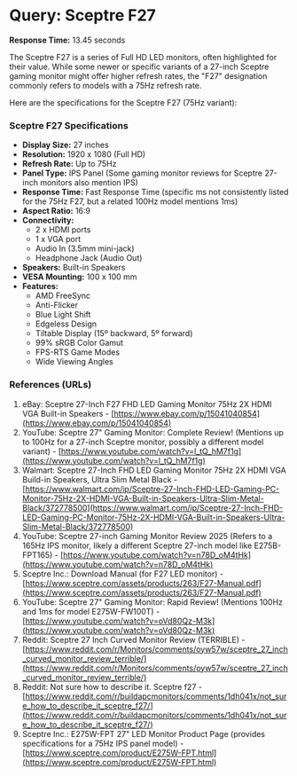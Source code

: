 # Query: Sceptre F27

**Response Time:** 13.45 seconds

The Sceptre F27 is a series of Full HD LED monitors, often highlighted for their value. While some newer or specific variants of a 27-inch Sceptre gaming monitor might offer higher refresh rates, the "F27" designation commonly refers to models with a 75Hz refresh rate.

Here are the specifications for the Sceptre F27 (75Hz variant):

### Sceptre F27 Specifications

*   **Display Size:** 27 inches
*   **Resolution:** 1920 x 1080 (Full HD)
*   **Refresh Rate:** Up to 75Hz
*   **Panel Type:** IPS Panel (Some gaming monitor reviews for Sceptre 27-inch monitors also mention IPS)
*   **Response Time:** Fast Response Time (specific ms not consistently listed for the 75Hz F27, but a related 100Hz model mentions 1ms)
*   **Aspect Ratio:** 16:9
*   **Connectivity:**
    *   2 x HDMI ports
    *   1 x VGA port
    *   Audio In (3.5mm mini-jack)
    *   Headphone Jack (Audio Out)
*   **Speakers:** Built-in Speakers
*   **VESA Mounting:** 100 x 100 mm
*   **Features:**
    *   AMD FreeSync
    *   Anti-Flicker
    *   Blue Light Shift
    *   Edgeless Design
    *   Tiltable Display (15º backward, 5º forward)
    *   99% sRGB Color Gamut
    *   FPS-RTS Game Modes
    *   Wide Viewing Angles

### References (URLs)

1.  eBay: Sceptre 27-Inch F27 FHD LED Gaming Monitor 75Hz 2X HDMI VGA Built-in Speakers - [https://www.ebay.com/p/15041040854](https://www.ebay.com/p/15041040854)
2.  YouTube: Sceptre 27" Gaming Monitor: Complete Review! (Mentions up to 100Hz for a 27-inch Sceptre monitor, possibly a different model variant) - [https://www.youtube.com/watch?v=l_tQ_hM7f1g](https://www.youtube.com/watch?v=l_tQ_hM7f1g)
3.  Walmart: Sceptre 27-Inch FHD LED Gaming Monitor 75Hz 2X HDMI VGA Build-in Speakers, Ultra Slim Metal Black - [https://www.walmart.com/ip/Sceptre-27-Inch-FHD-LED-Gaming-PC-Monitor-75Hz-2X-HDMI-VGA-Built-in-Speakers-Ultra-Slim-Metal-Black/372778500](https://www.walmart.com/ip/Sceptre-27-Inch-FHD-LED-Gaming-PC-Monitor-75Hz-2X-HDMI-VGA-Built-in-Speakers-Ultra-Slim-Metal-Black/372778500)
4.  YouTube: Sceptre 27-inch Gaming Monitor Review 2025 (Refers to a 165Hz IPS monitor, likely a different Sceptre 27-inch model like E275B-FPT165) - [https://www.youtube.com/watch?v=n78D_oM4tHk](https://www.youtube.com/watch?v=n78D_oM4tHk)
5.  Sceptre Inc.: Download Manual (for F27 LED monitor) - [https://www.sceptre.com/assets/products/263/F27-Manual.pdf](https://www.sceptre.com/assets/products/263/F27-Manual.pdf)
6.  YouTube: Sceptre 27" Gaming Monitor: Rapid Review! (Mentions 100Hz and 1ms for model E275W-FW100T) - [https://www.youtube.com/watch?v=oVd80Qz-M3k](https://www.youtube.com/watch?v=oVd80Qz-M3k)
7.  Reddit: Sceptre 27 Inch Curved Monitor Review (TERRIBLE) - [https://www.reddit.com/r/Monitors/comments/oyw57w/sceptre_27_inch_curved_monitor_review_terrible/](https://www.reddit.com/r/Monitors/comments/oyw57w/sceptre_27_inch_curved_monitor_review_terrible/)
8.  Reddit: Not sure how to describe it. Sceptre f27 - [https://www.reddit.com/r/buildapcmonitors/comments/1dh041x/not_sure_how_to_describe_it_sceptre_f27/](https://www.reddit.com/r/buildapcmonitors/comments/1dh041x/not_sure_how_to_describe_it_sceptre_f27/)
9.  Sceptre Inc.: E275W-FPT 27" LED Monitor Product Page (provides specifications for a 75Hz IPS panel model) - [https://www.sceptre.com/product/E275W-FPT.html](https://www.sceptre.com/product/E275W-FPT.html)